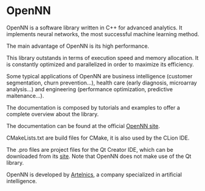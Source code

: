 # OpenNN

OpenNN is a software library written in C++ for advanced analytics. It implements neural networks, the most successful machine learning method. 

The main advantage of OpenNN is its high performance. 

This library outstands in terms of execution speed and memory allocation. It is constantly optimized and parallelized in order to maximize its efficiency.

Some typical applications of OpenNN are business intelligence (customer segmentation, churn prevention...), health care (early diagnosis, microarray analysis...) and engineering (performance optimization, predictive maitenance...).

The documentation is composed by tutorials and examples to offer a complete overview about the library. 

The documentation can be found at the official <a href="http://opennn.net" target="_blank">OpenNN site</a>.

CMakeLists.txt are build files for CMake, it is also used by the CLion IDE.

The .pro files are project files for the Qt Creator IDE, which can be downloaded from its <a href="http://www.qt.io" target="_blank">site</a>. Note that OpenNN does not make use of the Qt library. 

OpenNN is developed by <a href="http://artelnics.com" target="_blank">Artelnics</a>, a company specialized in artificial intelligence.
